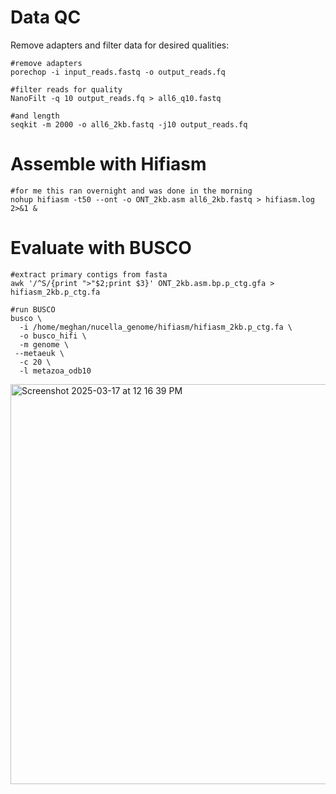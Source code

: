 # Data QC
Remove adapters and filter data for desired qualities: 

```
#remove adapters
porechop -i input_reads.fastq -o output_reads.fq

#filter reads for quality 
NanoFilt -q 10 output_reads.fq > all6_q10.fastq

#and length
seqkit -m 2000 -o all6_2kb.fastq -j10 output_reads.fq 
```

# Assemble with Hifiasm

```
#for me this ran overnight and was done in the morning
nohup hifiasm -t50 --ont -o ONT_2kb.asm all6_2kb.fastq > hifiasm.log 2>&1 &
```
# Evaluate with BUSCO

```
#extract primary contigs from fasta
awk '/^S/{print ">"$2;print $3}' ONT_2kb.asm.bp.p_ctg.gfa > hifiasm_2kb.p_ctg.fa 

#run BUSCO 
busco \
  -i /home/meghan/nucella_genome/hifiasm/hifiasm_2kb.p_ctg.fa \
  -o busco_hifi \
  -m genome \
 --metaeuk \
  -c 20 \
  -l metazoa_odb10
```
<img width="640" alt="Screenshot 2025-03-17 at 12 16 39 PM" src="https://github.com/user-attachments/assets/9e16a00b-071c-4d57-8f9e-0c77c8ee6935" />
